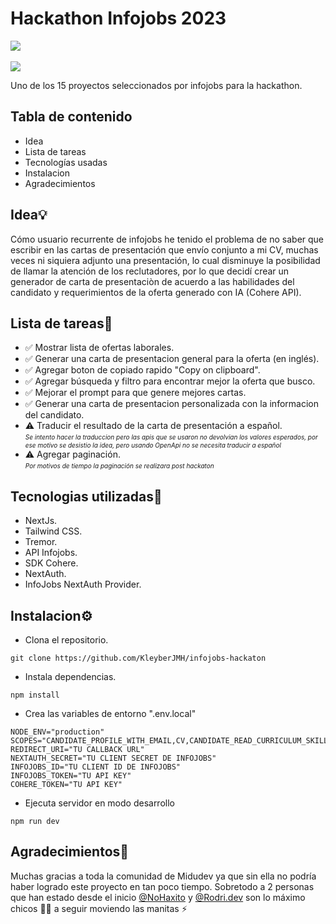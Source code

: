 # Hackathon Infojobs 2023
![](https://api.checklyhq.com/v1/badges/checks/d94b200b-8628-4f99-894f-e2dcf907f872?style=for-the-badge&theme=dark) <br><br>
[![](https://img.shields.io/badge/-Demo-lightgreen?style=for-the-badge&theme=dark)](https://infojobs-hackaton-kleyberjmh.vercel.app/)

Uno de los 15 proyectos seleccionados por infojobs para la hackathon.<br>
## Tabla de contenido
 - Idea
 - Lista de tareas
 - Tecnologías usadas
 - Instalacion
 - Agradecimientos

## Idea💡
Cómo usuario recurrente de infojobs he tenido el problema de no saber que escribir en las cartas de presentación que envío conjunto a mi CV, muchas veces ni siquiera adjunto una presentación, lo cual disminuye la posibilidad de llamar la atención de los reclutadores, por lo que decidí crear un generador de carta de presentaciòn de acuerdo a las habilidades del candidato y requerimientos de la oferta generado con IA (Cohere API).

## Lista de tareas📆
- ✅ Mostrar lista de ofertas laborales.<br>
- ✅ Generar una carta de presentacion general para la oferta (en inglés).<br>
- ✅ Agregar boton de copiado rapido "Copy on clipboard".<br>
- ✅ Agregar búsqueda y filtro para encontrar mejor la oferta que busco.<br>
- ✅ Mejorar el prompt para que genere mejores cartas.<br>
- ✅ Generar una carta de presentacion personalizada con la informacion del candidato.<br>
- ⚠️ Traducir el resultado de la carta de presentación a español.<br>
<font size='1'>*Se intento hacer la traduccion pero las apis que se usaron no devolvian los valores esperados, por ese motivo se desistio la idea, pero usando OpenApi no se necesita traducir a español*</font> <br>
- ⚠️ Agregar paginación.<br>
<font size='1'>*Por motivos de tiempo la paginación se realizara post hackaton*</font><br>

## Tecnologias utilizadas🚀
- NextJs. <br>
- Tailwind CSS. <br>
- Tremor.<br>
- API Infojobs. <br>
- SDK Cohere.<br>
- NextAuth. <br>
- InfoJobs NextAuth Provider. <br>

## Instalacion⚙️
- Clona el repositorio.
```
git clone https://github.com/KleyberJMH/infojobs-hackaton
```
- Instala dependencias.
```
npm install
```
- Crea las variables de entorno ".env.local"
```
NODE_ENV="production"
SCOPES="CANDIDATE_PROFILE_WITH_EMAIL,CV,CANDIDATE_READ_CURRICULUM_SKILLS"
REDIRECT_URI="TU CALLBACK URL"
NEXTAUTH_SECRET="TU CLIENT SECRET DE INFOJOBS"
INFOJOBS_ID="TU CLIENT ID DE INFOJOBS"
INFOJOBS_TOKEN="TU API KEY"
COHERE_TOKEN="TU API KEY"
```
- Ejecuta servidor en modo desarrollo
```
npm run dev
```

## Agradecimientos💬
Muchas gracias a toda la comunidad de Midudev ya que sin ella no podría haber logrado este proyecto en tan poco tiempo.
Sobretodo a 2 personas que han estado desde el inicio [@NoHaxito](https://github.com/NoHaxito) y [@Rodri.dev](https://github.com/RodriDev23) son lo máximo chicos ✌🏼 a seguir moviendo las manitas ⚡
